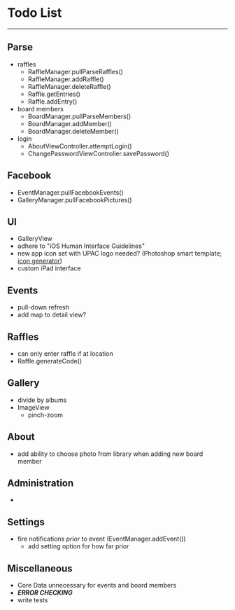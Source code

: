 # Todo List

---

## Parse
* raffles
    * RaffleManager.pullParseRaffles()
    * RaffleManager.addRaffle()
    * RaffleManager.deleteRaffle()
    * Raffle.getEntries()
    * Raffle.addEntry()
* board members
    * BoardManager.pullParseMembers()
    * BoardManager.addMember()
    * BoardManager.deleteMember()
* login
    * AboutViewController.attemptLogin()
    * ChangePasswordViewController.savePassword()


## Facebook
* EventManager.pullFacebookEvents()
* GalleryManager.pullFacebookPictures()


## UI
* GalleryView
* adhere to "iOS Human Interface Guidelines"
* new app icon set with UPAC logo needed? (Photoshop smart template; [icon generator](http://makeappicon.com))
* custom iPad interface


## Events
* pull-down refresh
* add map to detail view?


## Raffles
* can only enter raffle if at location
* Raffle.generateCode()


## Gallery
* divide by albums
* ImageView
    * pinch-zoom


## About
* add ability to choose photo from library when adding new board member


## Administration
* 


## Settings
* fire notifications _prior_ to event (EventManager.addEvent())
    * add setting option for how far prior


## Miscellaneous
* Core Data unnecessary for events and board members
* ___ERROR CHECKING___
* write tests


